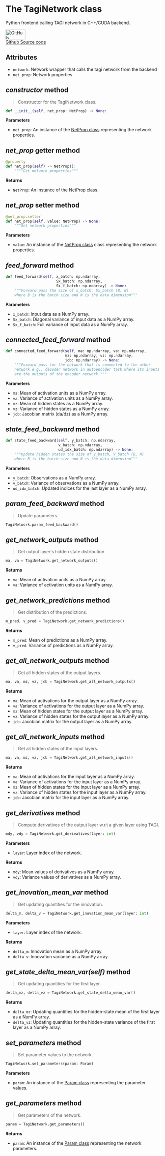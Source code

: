 # The TagiNetwork class

Python frontend calling TAGI network in C++/CUDA backend.

<a href="https://github.com/miquelflorensa/cuTAGI/blob/main/pytagi/tagi_network.py" class="github-link">
  <div class="github-icon-container">
    <img src="../images/GitHub-Mark.png" alt="GitHub" height="32" width="64">
  </div>
  <div class="github-text-container">
    Github Source code
  </div>
</a>

## Attributes

- `network`: Network wrapper that calls the tagi network from the backend
- `net_prop`: Network properties

## *constructor* method

> Constructor for the TagiNetwork class.

```python
def __init__(self, net_prop: NetProp) -> None:
```

**Parameters**

- `net_prop`: An instance of the [NetProp class](api/netprop.md) representing the network properties.

## *net_prop* getter method

```python
@property
def net_prop(self) -> NetProp():
    """"Get network properties"""
```

**Returns**

- `NetProp`: An instance of the [NetProp class](api/netprop.md).

## *net_prop* setter method

```python
@net_prop.setter
def net_prop(self, value: NetProp) -> None:
    """Set network properties"""
```

**Parameters**

- `value`: An instance of the [NetProp class](api/netprop.md) class representing the network properties.

## *feed_forward* method

```python
def feed_forward(self, x_batch: np.ndarray, 
                       Sx_batch: np.ndarray,
                       Sx_f_batch: np.ndarray) -> None:
    """Forward pass the size of x_batch, Sx_batch (B, N) 
    where B is the batch size and N is the data dimension"""
```

**Parameters**

- `x_batch`: Input data as a NumPy array.
- `Sx_batch`: Diagonal variance of input data as a NumPy array.
- `Sx_f_batch`: Full variance of input data as a NumPy array.

## *connected_feed_forward* method

```python
def connected_feed_forward(self, ma: np.ndarray, va: np.ndarray,
                           mz: np.ndarray, vz: np.ndarray,
                           jcb: np.ndarray) -> None:
    """Forward pass for the network that is connected to the other 
    network e.g., decoder network in autoencoder task where its inputs 
    are the outputs of the encoder network."""
```

**Parameters**

- `ma`: Mean of activation units as a NumPy array.
- `va`: Variance of activation units as a NumPy array.
- `mz`: Mean of hidden states as a NumPy array.
- `vz`: Variance of hidden states as a NumPy array.
- `jcb`: Jacobian matrix (da/dz) as a NumPy array.

## *state_feed_backward* method

```python
def state_feed_backward(self, y_batch: np.ndarray, 
                        v_batch: np.ndarray,
                        ud_idx_batch: np.ndarray) -> None:
    """Update hidden states the size of y_batch, V_batch (B, N) 
    where B is the batch size and N is the data dimension"""
```

**Parameters**

- `y_batch`: Observations as a NumPy array.
- `v_batch`: Variance of observations as a NumPy array.
- `ud_idx_batch`: Updated indices for the last layer as a NumPy array.

## *param_feed_backward* method

> Update parameters.

```python
TagiNetwork.param_feed_backward()
```

## *get_network_outputs* method

> Get output layer's hidden state distribution.

```python
ma, va = TagiNetwork.get_network_outputs()
```

**Returns**

- `ma`: Mean of activation units as a NumPy array.
- `va`: Variance of activation units as a NumPy array.

## *get_network_predictions* method

> Get distribution of the predictions.

```python
m_pred, v_pred = TagiNetwork.get_network_predictions()
```

**Returns**

- `m_pred`: Mean of predictions as a NumPy array.
- `v_pred`: Variance of predictions as a NumPy array.

## *get_all_network_outputs* method

> Get all hidden states of the output layers.

```python
ma, va, mz, vz, jcb = TagiNetwork.get_all_network_outputs()
```

**Returns**

- `ma`: Mean of activations for the output layer as a NumPy array.
- `va`: Variance of activations for the output layer as a NumPy array.
- `mz`: Mean of hidden states for the output layer as a NumPy array.
- `vz`: Variance of hidden states for the output layer as a NumPy array.
- `jcb`: Jacobian matrix for the output layer as a NumPy array.

## *get_all_network_inputs* method

> Get all hidden states of the input layers.

```python
ma, va, mz, vz, jcb = TagiNetwork.get_all_network_inputs()
```

**Returns**

- `ma`: Mean of activations for the input layer as a NumPy array.
- `va`: Variance of activations for the input layer as a NumPy array.
- `mz`: Mean of hidden states for the input layer as a NumPy array.
- `vz`: Variance of hidden states for the input layer as a NumPy array.
- `jcb`: Jacobian matrix for the input layer as a NumPy array.

## *get_derivatives* method

> Compute derivatives of the output layer w.r.t a given layer using TAGI.

```python
mdy, vdy = TagiNetwork.get_derivatives(layer: int)
```

**Parameters**

- `layer`: Layer index of the network.

**Returns**

- `mdy`: Mean values of derivatives as a NumPy array.
- `vdy`: Variance values of derivatives as a NumPy array.

## *get_inovation_mean_var* method

> Get updating quantities for the innovation.

```python
delta_m, delta_v = TagiNetwork.get_inovation_mean_var(layer: int)
```

**Parameters**

- `layer`: Layer index of the network.

**Returns**

- `delta_m`: Innovation mean as a NumPy array.
- `delta_v`: Innovation variance as a NumPy array.

## *get_state_delta_mean_var(self)* method

> Get updating quantities for the first layer.

```python
delta_mz, delta_vz = TagiNetwork.get_state_delta_mean_var()
```

**Returns**

- `delta_mz`: Updating quantities for the hidden-state mean of the first layer as a NumPy array.
- `delta_vz`: Updating quantities for the hidden-state variance of the first layer as a NumPy array.

## *set_parameters* method

> Set parameter values to the network.

```python
TagiNetwork.set_parameters(param: Param)
```

**Parameters**

- `param`: An instance of the [Param class](api/param.md) representing the parameter values.

## *get_parameters* method

> Get parameters of the network.

```python
param = TagiNetwork.get_parameters()
```

**Returns**

- `param`: An instance of the [Param class](api/param.md) representing the network parameters.